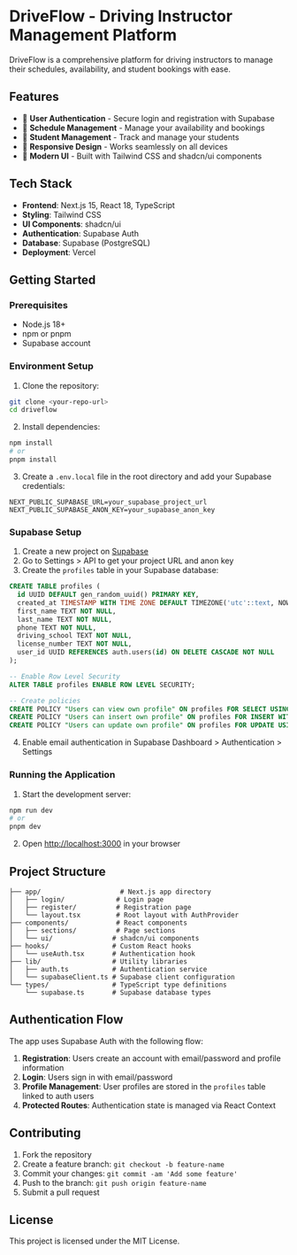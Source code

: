 # DriveFlow - Driving Instructor Management Platform

DriveFlow is a comprehensive platform for driving instructors to manage their schedules, availability, and student bookings with ease.

## Features

- 🔐 **User Authentication** - Secure login and registration with Supabase
- 📅 **Schedule Management** - Manage your availability and bookings
- 👥 **Student Management** - Track and manage your students
- 📱 **Responsive Design** - Works seamlessly on all devices
- 🎨 **Modern UI** - Built with Tailwind CSS and shadcn/ui components

## Tech Stack

- **Frontend**: Next.js 15, React 18, TypeScript
- **Styling**: Tailwind CSS
- **UI Components**: shadcn/ui
- **Authentication**: Supabase Auth
- **Database**: Supabase (PostgreSQL)
- **Deployment**: Vercel

## Getting Started

### Prerequisites

- Node.js 18+
- npm or pnpm
- Supabase account

### Environment Setup

1. Clone the repository:

```bash
git clone <your-repo-url>
cd driveflow
```

2. Install dependencies:

```bash
npm install
# or
pnpm install
```

3. Create a `.env.local` file in the root directory and add your Supabase credentials:

```env
NEXT_PUBLIC_SUPABASE_URL=your_supabase_project_url
NEXT_PUBLIC_SUPABASE_ANON_KEY=your_supabase_anon_key
```

### Supabase Setup

1. Create a new project on [Supabase](https://supabase.com)
2. Go to Settings > API to get your project URL and anon key
3. Create the `profiles` table in your Supabase database:

```sql
CREATE TABLE profiles (
  id UUID DEFAULT gen_random_uuid() PRIMARY KEY,
  created_at TIMESTAMP WITH TIME ZONE DEFAULT TIMEZONE('utc'::text, NOW()) NOT NULL,
  first_name TEXT NOT NULL,
  last_name TEXT NOT NULL,
  phone TEXT NOT NULL,
  driving_school TEXT NOT NULL,
  license_number TEXT NOT NULL,
  user_id UUID REFERENCES auth.users(id) ON DELETE CASCADE NOT NULL
);

-- Enable Row Level Security
ALTER TABLE profiles ENABLE ROW LEVEL SECURITY;

-- Create policies
CREATE POLICY "Users can view own profile" ON profiles FOR SELECT USING (auth.uid() = user_id);
CREATE POLICY "Users can insert own profile" ON profiles FOR INSERT WITH CHECK (auth.uid() = user_id);
CREATE POLICY "Users can update own profile" ON profiles FOR UPDATE USING (auth.uid() = user_id);
```

4. Enable email authentication in Supabase Dashboard > Authentication > Settings

### Running the Application

1. Start the development server:

```bash
npm run dev
# or
pnpm dev
```

2. Open [http://localhost:3000](http://localhost:3000) in your browser

## Project Structure

```
├── app/                    # Next.js app directory
│   ├── login/             # Login page
│   ├── register/          # Registration page
│   └── layout.tsx         # Root layout with AuthProvider
├── components/            # React components
│   ├── sections/          # Page sections
│   └── ui/               # shadcn/ui components
├── hooks/                # Custom React hooks
│   └── useAuth.tsx       # Authentication hook
├── lib/                  # Utility libraries
│   ├── auth.ts           # Authentication service
│   └── supabaseClient.ts # Supabase client configuration
└── types/                # TypeScript type definitions
    └── supabase.ts       # Supabase database types
```

## Authentication Flow

The app uses Supabase Auth with the following flow:

1. **Registration**: Users create an account with email/password and profile information
2. **Login**: Users sign in with email/password
3. **Profile Management**: User profiles are stored in the `profiles` table linked to auth users
4. **Protected Routes**: Authentication state is managed via React Context

## Contributing

1. Fork the repository
2. Create a feature branch: `git checkout -b feature-name`
3. Commit your changes: `git commit -am 'Add some feature'`
4. Push to the branch: `git push origin feature-name`
5. Submit a pull request

## License

This project is licensed under the MIT License.
